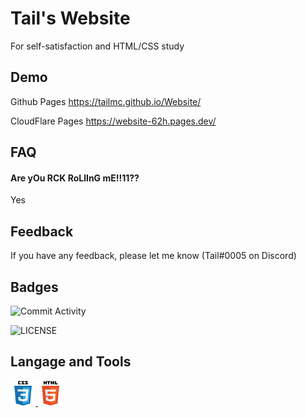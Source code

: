 
# Tail's Website

For self-satisfaction and HTML/CSS study



## Demo

Github Pages https://tailmc.github.io/Website/

CloudFlare Pages https://website-62h.pages.dev/



## FAQ

#### Are yOu RCK RoLlInG mE!!11??

Yes


## Feedback

If you have any feedback, please let me know (Tail#0005 on Discord)



## Badges

![Commit Activity](https://img.shields.io/github/commit-activity/m/Tailmc/Website?style=for-the-badge)

![LICENSE](https://img.shields.io/github/license/Tailmc/Website?style=for-the-badge)
## Langage and Tools

<p align="left"> <a href="https://developer.mozilla.org/ja/docs/Web/css" target="_blank" rel="noreferrer"> <img src="https://raw.githubusercontent.com/devicons/devicon/master/icons/css3/css3-original-wordmark.svg" alt="css3" width="40" height="40"/> </a> <a href="https://developer.mozilla.org/ja/docs/Web/HTML" target="_blank" rel="noreferrer"> <img src="https://raw.githubusercontent.com/devicons/devicon/master/icons/html5/html5-original-wordmark.svg" alt="html5" width="40" height="40"/> </a> </p>
